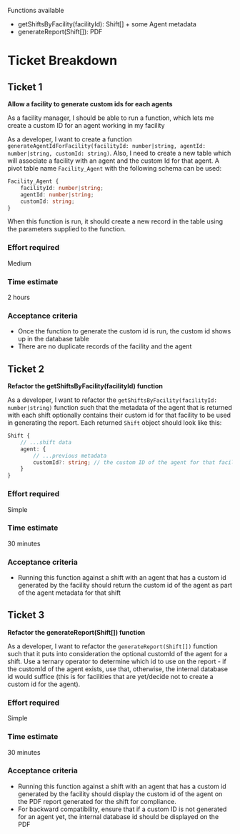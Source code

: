 Functions available
- getShiftsByFacility(facilityId): Shift[] + some Agent metadata
- generateReport(Shift[]): PDF

# Ticket Breakdown
## Ticket 1
**Allow a facility to generate custom ids for each agents**

As a facility manager, I should be able to run a function, which lets me create a custom ID for an agent working in my facility

As a developer, I want to create a function `generateAgentIdForFacility(facilityId: number|string, agentId: number|string, customId: string)`. Also, I need to create a new table which will associate a facility with an agent and the custom Id for that agent. A pivot table name `Facility_Agent` with the following schema can be used:
```ts
Facility_Agent {
    facilityId: number|string;
    agentId: number|string;
    customId: string;
}
```
When this function is run, it should create a new record in the table using the parameters supplied to the function.

### Effort required
Medium

### Time estimate
2 hours

### Acceptance criteria
- Once the function to generate the custom id is run, the custom id shows up in the database table
- There are no duplicate records of the facility and the agent


## Ticket 2
**Refactor the getShiftsByFacility(facilityId) function**

As a developer, I want to refactor the `getShiftsByFacility(facilityId: number|string)` function such that the metadata of the agent that is returned with each shift optionally contains their custom id for that facility to be used in generating the report. Each returned `Shift` object should look like this:
```ts
Shift {
    // ...shift data
    agent: {
        // ...previous metadata
        customId?: string; // the custom ID of the agent for that facility
    }
}
```

### Effort required
Simple

### Time estimate
30 minutes

### Acceptance criteria
- Running this function against a shift with an agent that has a custom id generated by the facility should return the custom id of the agent as part of the agent metadata for that shift


## Ticket 3
**Refactor the generateReport(Shift[]) function**

As a developer, I want to refactor the `generateReport(Shift[])` function such that it puts into consideration the optional customId of the agent for a shift. Use a ternary operator to determine which id to use on the report - if the customId of the agent exists, use that, otherwise, the internal database id would suffice (this is for facilities that are yet/decide not to create a custom id for the agent).

### Effort required
Simple

### Time estimate
30 minutes

### Acceptance criteria
- Running this function against a shift with an agent that has a custom id generated by the facility should display the custom id of the agent on the PDF report generated for the shift for compliance.
- For backward compatibility, ensure that if a custom ID is not generated for an agent yet, the internal database id should be displayed on the PDF
